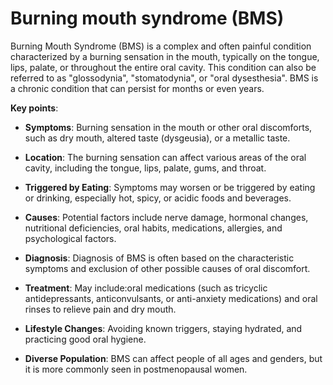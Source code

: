 [//]: # (
source: gpt-3 + jph editing
abbr: BMS
tags: conditions
)

# Burning mouth syndrome (BMS)

Burning Mouth Syndrome (BMS) is a complex and often painful condition characterized by a burning sensation in the mouth, typically on the tongue, lips, palate, or throughout the entire oral cavity. This condition can also be referred to as "glossodynia", "stomatodynia", or "oral dysesthesia". BMS is a chronic condition that can persist for months or even years.

**Key points**:

* **Symptoms**: Burning sensation in the mouth or other oral discomforts, such as dry mouth, altered taste (dysgeusia), or a metallic taste.

* **Location**:  The burning sensation can affect various areas of the oral cavity, including the tongue, lips, palate, gums, and throat.

* **Triggered by Eating**:  Symptoms may worsen or be triggered by eating or drinking, especially hot, spicy, or acidic foods and beverages.

* **Causes**:  Potential factors include nerve damage, hormonal changes, nutritional deficiencies, oral habits, medications, allergies, and psychological factors.

* **Diagnosis**:  Diagnosis of BMS is often based on the characteristic symptoms and exclusion of other possible causes of oral discomfort.

* **Treatment**:  May include:oral medications (such as tricyclic antidepressants, anticonvulsants, or anti-anxiety medications) and oral rinses to relieve pain and dry mouth.

* **Lifestyle Changes**:  Avoiding known triggers, staying hydrated, and practicing good oral hygiene.

* **Diverse Population**:  BMS can affect people of all ages and genders, but it is more commonly seen in postmenopausal women.

